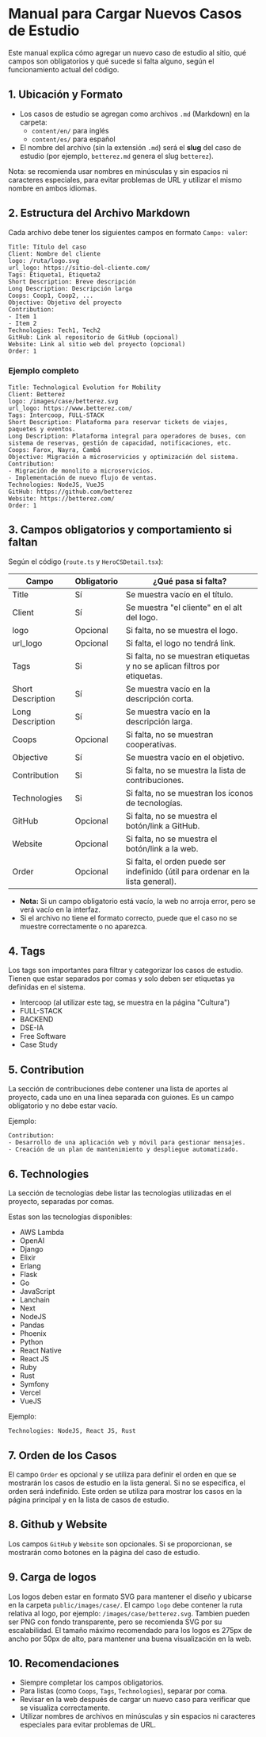 # Manual para Cargar Nuevos Casos de Estudio

Este manual explica cómo agregar un nuevo caso de estudio al sitio, qué campos son obligatorios y qué sucede si falta alguno, según el funcionamiento actual del código.

## 1. Ubicación y Formato

- Los casos de estudio se agregan como archivos `.md` (Markdown) en la carpeta:
  - `content/en/` para inglés
  - `content/es/` para español
- El nombre del archivo (sin la extensión `.md`) será el **slug** del caso de estudio (por ejemplo, `betterez.md` genera el slug `betterez`).

Nota: se recomienda usar nombres en minúsculas y sin espacios ni caracteres especiales, para evitar problemas de URL y utilizar el mismo nombre en ambos idiomas.

## 2. Estructura del Archivo Markdown

Cada archivo debe tener los siguientes campos en formato `Campo: valor`:

```
Title: Título del caso
Client: Nombre del cliente
logo: /ruta/logo.svg
url_logo: https://sitio-del-cliente.com/
Tags: Etiqueta1, Etiqueta2
Short Description: Breve descripción
Long Description: Descripción larga
Coops: Coop1, Coop2, ...
Objective: Objetivo del proyecto
Contribution:
- Item 1
- Item 2
Technologies: Tech1, Tech2
GitHub: Link al repositorio de GitHub (opcional)
Website: Link al sitio web del proyecto (opcional)
Order: 1
```

### Ejemplo completo

```
Title: Technological Evolution for Mobility
Client: Betterez
logo: /images/case/betterez.svg
url_logo: https://www.betterez.com/
Tags: Intercoop, FULL-STACK
Short Description: Plataforma para reservar tickets de viajes, paquetes y eventos.
Long Description: Plataforma integral para operadores de buses, con sistema de reservas, gestión de capacidad, notificaciones, etc.
Coops: Farox, Nayra, Cambá
Objective: Migración a microservicios y optimización del sistema.
Contribution:
- Migración de monolito a microservicios.
- Implementación de nuevo flujo de ventas.
Technologies: NodeJS, VueJS
GitHub: https://github.com/betterez
Website: https://betterez.com/
Order: 1
```

## 3. Campos obligatorios y comportamiento si faltan

Según el código (`route.ts` y `HeroCSDetail.tsx`):

| Campo             | Obligatorio | ¿Qué pasa si falta?                                                              |
| ----------------- | ----------- | -------------------------------------------------------------------------------- |
| Title             | Sí          | Se muestra vacío en el título.                                                   |
| Client            | Sí          | Se muestra "el cliente" en el alt del logo.                                      |
| logo              | Opcional    | Si falta, no se muestra el logo.                                                 |
| url_logo          | Opcional    | Si falta, el logo no tendrá link.                                                |
| Tags              | Si          | Si falta, no se muestran etiquetas y no se aplican filtros por etiquetas.        |
| Short Description | Sí          | Se muestra vacío en la descripción corta.                                        |
| Long Description  | Sí          | Se muestra vacío en la descripción larga.                                        |
| Coops             | Opcional    | Si falta, no se muestran cooperativas.                                           |
| Objective         | Sí          | Se muestra vacío en el objetivo.                                                 |
| Contribution      | Si          | Si falta, no se muestra la lista de contribuciones.                              |
| Technologies      | Si          | Si falta, no se muestran los íconos de tecnologías.                              |
| GitHub            | Opcional    | Si falta, no se muestra el botón/link a GitHub.                                  |
| Website           | Opcional    | Si falta, no se muestra el botón/link a la web.                                  |
| Order             | Opcional    | Si falta, el orden puede ser indefinido (útil para ordenar en la lista general). |

- **Nota:** Si un campo obligatorio está vacío, la web no arroja error, pero se verá vacío en la interfaz.
- Si el archivo no tiene el formato correcto, puede que el caso no se muestre correctamente o no aparezca.

## 4. Tags
Los tags son importantes para filtrar y categorizar los casos de estudio.
Tienen que estar separados por comas y solo deben ser etiquetas ya definidas en el sistema.
- Intercoop (al utilizar este tag, se muestra en la página "Cultura")
- FULL-STACK
- BACKEND
- DSE-IA
- Free Software
- Case Study

## 5. Contribution
La sección de contribuciones debe contener una lista de aportes al proyecto, cada uno en una línea separada con guiones. Es un campo obligatorio y no debe estar vacío.

Ejemplo:
```
Contribution:
- Desarrollo de una aplicación web y móvil para gestionar mensajes.
- Creación de un plan de mantenimiento y despliegue automatizado.
```
## 6. Technologies
La sección de tecnologías debe listar las tecnologías utilizadas en el proyecto, separadas por comas.

Estas son las tecnologías disponibles:
  - AWS Lambda
  - OpenAI
  - Django
  - Elixir
  - Erlang
  - Flask
  - Go
  - JavaScript
  - Lanchain
  - Next
  - NodeJS
  - Pandas
  - Phoenix
  - Python
  - React Native
  - React JS
  - Ruby
  - Rust
  - Symfony
  - Vercel
  - VueJS

Ejemplo:
```
Technologies: NodeJS, React JS, Rust
```

## 7. Orden de los Casos
El campo `Order` es opcional y se utiliza para definir el orden en que se mostrarán los casos de estudio en la lista general. Si no se especifica, el orden será indefinido.
Este orden se utiliza para mostrar los casos en la página principal y en la lista de casos de estudio.

## 8. Github y Website
Los campos `GitHub` y `Website` son opcionales. Si se proporcionan, se mostrarán como botones en la página del caso de estudio.

## 9. Carga de logos
Los logos deben estar en formato SVG para mantener el diseño y ubicarse en la carpeta `public/images/case/`. El campo `logo` debe contener la ruta relativa al logo, por ejemplo: `/images/case/betterez.svg`.  Tambien pueden ser PNG con fondo transparente, pero se recomienda SVG por su escalabilidad.
El tamaño máximo recomendado para los logos es 275px de ancho por 50px de alto, para mantener una buena visualización en la web.

## 10. Recomendaciones

- Siempre completar los campos obligatorios.
- Para listas (como `Coops`, `Tags`, `Technologies`), separar por coma.
- Revisar en la web después de cargar un nuevo caso para verificar que se visualiza correctamente.
- Utilizar nombres de archivos en minúsculas y sin espacios ni caracteres especiales para evitar problemas de URL.
